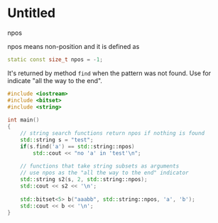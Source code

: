 # Untitled

npos 

npos means non-position and it is defined as 

```cpp
static const size_t npos = -1;
```

 It's returned by method `find` when the pattern was not found. Use for indicate "all the way to the end".

```cpp
#include <iostream>
#include <bitset>
#include <string>
 
int main()
{
    // string search functions return npos if nothing is found
    std::string s = "test";
    if(s.find('a') == std::string::npos)
        std::cout << "no 'a' in 'test'\n";
 
    // functions that take string subsets as arguments 
    // use npos as the "all the way to the end" indicator
    std::string s2(s, 2, std::string::npos);
    std::cout << s2 << '\n';
 
    std::bitset<5> b("aaabb", std::string::npos, 'a', 'b');
    std::cout << b << '\n';
}
```



